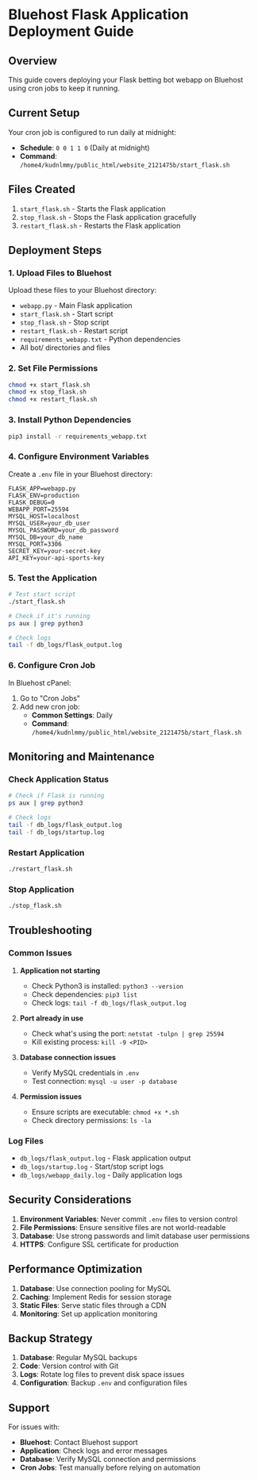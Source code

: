 # Bluehost Flask Application Deployment Guide

## Overview
This guide covers deploying your Flask betting bot webapp on Bluehost using cron jobs to keep it running.

## Current Setup
Your cron job is configured to run daily at midnight:
- **Schedule**: `0 0 1 1 0` (Daily at midnight)
- **Command**: `/home4/kudnlmmy/public_html/website_2121475b/start_flask.sh`

## Files Created
1. `start_flask.sh` - Starts the Flask application
2. `stop_flask.sh` - Stops the Flask application gracefully
3. `restart_flask.sh` - Restarts the Flask application

## Deployment Steps

### 1. Upload Files to Bluehost
Upload these files to your Bluehost directory:
- `webapp.py` - Main Flask application
- `start_flask.sh` - Start script
- `stop_flask.sh` - Stop script
- `restart_flask.sh` - Restart script
- `requirements_webapp.txt` - Python dependencies
- All bot/ directories and files

### 2. Set File Permissions
```bash
chmod +x start_flask.sh
chmod +x stop_flask.sh
chmod +x restart_flask.sh
```

### 3. Install Python Dependencies
```bash
pip3 install -r requirements_webapp.txt
```

### 4. Configure Environment Variables
Create a `.env` file in your Bluehost directory:
```env
FLASK_APP=webapp.py
FLASK_ENV=production
FLASK_DEBUG=0
WEBAPP_PORT=25594
MYSQL_HOST=localhost
MYSQL_USER=your_db_user
MYSQL_PASSWORD=your_db_password
MYSQL_DB=your_db_name
MYSQL_PORT=3306
SECRET_KEY=your-secret-key
API_KEY=your-api-sports-key
```

### 5. Test the Application
```bash
# Test start script
./start_flask.sh

# Check if it's running
ps aux | grep python3

# Check logs
tail -f db_logs/flask_output.log
```

### 6. Configure Cron Job
In Bluehost cPanel:
1. Go to "Cron Jobs"
2. Add new cron job:
   - **Common Settings**: Daily
   - **Command**: `/home4/kudnlmmy/public_html/website_2121475b/start_flask.sh`

## Monitoring and Maintenance

### Check Application Status
```bash
# Check if Flask is running
ps aux | grep python3

# Check logs
tail -f db_logs/flask_output.log
tail -f db_logs/startup.log
```

### Restart Application
```bash
./restart_flask.sh
```

### Stop Application
```bash
./stop_flask.sh
```

## Troubleshooting

### Common Issues

1. **Application not starting**
   - Check Python3 is installed: `python3 --version`
   - Check dependencies: `pip3 list`
   - Check logs: `tail -f db_logs/flask_output.log`

2. **Port already in use**
   - Check what's using the port: `netstat -tulpn | grep 25594`
   - Kill existing process: `kill -9 <PID>`

3. **Database connection issues**
   - Verify MySQL credentials in `.env`
   - Test connection: `mysql -u user -p database`

4. **Permission issues**
   - Ensure scripts are executable: `chmod +x *.sh`
   - Check directory permissions: `ls -la`

### Log Files
- `db_logs/flask_output.log` - Flask application output
- `db_logs/startup.log` - Start/stop script logs
- `db_logs/webapp_daily.log` - Daily application logs

## Security Considerations

1. **Environment Variables**: Never commit `.env` files to version control
2. **File Permissions**: Ensure sensitive files are not world-readable
3. **Database**: Use strong passwords and limit database user permissions
4. **HTTPS**: Configure SSL certificate for production

## Performance Optimization

1. **Database**: Use connection pooling for MySQL
2. **Caching**: Implement Redis for session storage
3. **Static Files**: Serve static files through a CDN
4. **Monitoring**: Set up application monitoring

## Backup Strategy

1. **Database**: Regular MySQL backups
2. **Code**: Version control with Git
3. **Logs**: Rotate log files to prevent disk space issues
4. **Configuration**: Backup `.env` and configuration files

## Support

For issues with:
- **Bluehost**: Contact Bluehost support
- **Application**: Check logs and error messages
- **Database**: Verify MySQL connection and permissions
- **Cron Jobs**: Test manually before relying on automation 